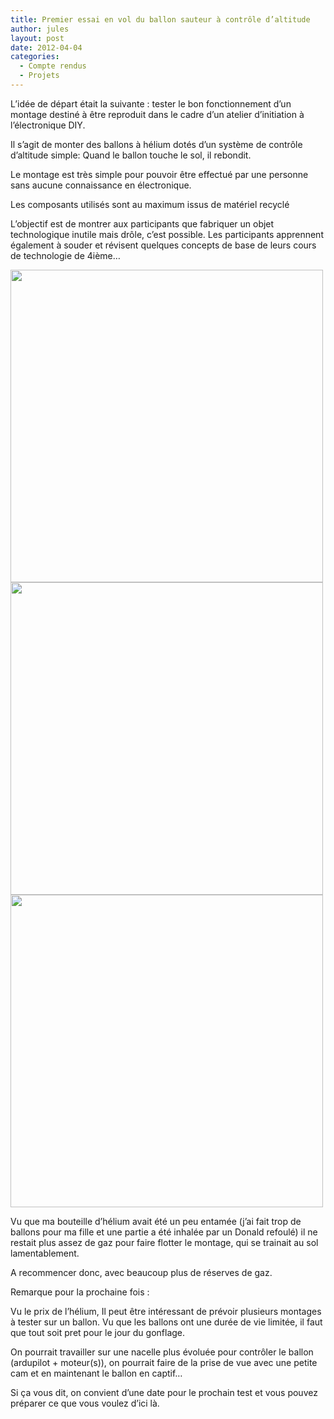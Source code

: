 ```yaml
---
title: Premier essai en vol du ballon sauteur à contrôle d’altitude
author: jules
layout: post
date: 2012-04-04
categories:
  - Compte rendus
  - Projets
---
```

L&rsquo;idée de départ était la suivante : tester le bon fonctionnement d&rsquo;un montage destiné à être reproduit dans le cadre d&rsquo;un atelier d&rsquo;initiation à l&rsquo;électronique DIY.
  
Il s&rsquo;agit de monter des ballons à hélium dotés d&rsquo;un système de contrôle d&rsquo;altitude simple: Quand le ballon touche le sol, il rebondit.
  
Le montage est très simple pour pouvoir être effectué par une personne sans aucune connaissance en électronique.
  
Les composants utilisés sont au maximum issus de matériel recyclé
  
L&rsquo;objectif est de montrer aux participants que fabriquer un objet technologique inutile mais drôle, c&rsquo;est possible. Les participants apprennent également à souder et révisent quelques concepts de base de leurs cours de technologie de 4ième&#8230;

<img src="http://www.labx.fr/wp-content/uploads/2012/04/montage1.jpg" alt="" width="500px" />

<!--more-->

<img src="http://www.labx.fr/wp-content/uploads/2012/04/montage2.jpg" alt="" width="500px" />

<img src="http://www.labx.fr/wp-content/uploads/2012/04/montage3.jpg" alt="" width="500px" />

Vu que ma bouteille d&rsquo;hélium avait été un peu entamée (j&rsquo;ai fait trop de ballons pour ma fille et une partie a été inhalée par un Donald refoulé) il ne restait plus assez de gaz pour faire flotter le montage, qui se trainait au sol lamentablement.



A recommencer donc, avec beaucoup plus de réserves de gaz.
  
Remarque pour la prochaine fois :
  
Vu le prix de l&rsquo;hélium, Il peut être intéressant de prévoir plusieurs montages à tester sur un ballon. Vu que les ballons ont une durée de vie limitée, il faut que tout soit pret pour le jour du gonflage.
  
On pourrait travailler sur une nacelle plus évoluée pour contrôler le ballon (ardupilot + moteur(s)), on pourrait faire de la prise de vue avec une petite cam et en maintenant le ballon en captif&#8230;
  
Si ça vous dit, on convient d&rsquo;une date pour le prochain test et vous pouvez préparer ce que vous voulez d&rsquo;ici là.
